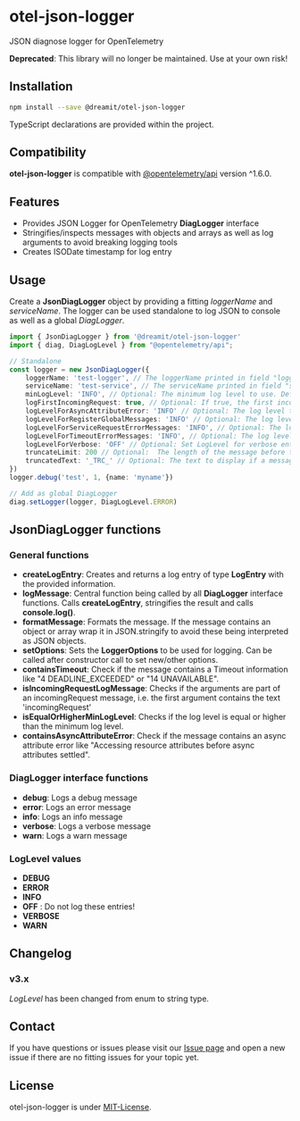 # otel-json-logger

JSON diagnose logger for OpenTelemetry

**Deprecated**: This library will no longer be maintained. Use at your own risk!

## Installation

```sh
npm install --save @dreamit/otel-json-logger
```

TypeScript declarations are provided within the project.

## Compatibility

**otel-json-logger** is compatible with [@opentelemetry/api][1] version ^1.6.0.

## Features

- Provides JSON Logger for OpenTelemetry **DiagLogger** interface
- Stringifies/inspects messages with objects and arrays as well as log arguments to avoid breaking logging tools
- Creates ISODate timestamp for log entry

## Usage

Create a **JsonDiagLogger** object by providing a fitting _loggerName_ and _serviceName_. The logger can be used standalone to log JSON to console as well as
a global _DiagLogger_.

```typescript
import { JsonDiagLogger } from '@dreamit/otel-json-logger'
import { diag, DiagLogLevel } from "@opentelemetry/api";

// Standalone
const logger = new JsonDiagLogger({
    loggerName: 'test-logger', // The loggerName printed in field "logger"
    serviceName: 'test-service', // The serviceName printed in field "serviceName"
    minLogLevel: 'INFO', // Optional: The minimum log level to use. Default: Does not check for min LogLevel.
    logFirstIncomingRequest: true, // Optional: If true, the first incoming request will be logged. Other messages on debug level will be log if minLogLevel is set to debug or higher. Default: false. Note: If you use diag.setLogger ensure that at least "DEBUG" is set, otherwise the message will be ignored.
    logLevelForAsyncAttributeError: 'INFO' // Optional: The log level to use for the message "Accessing resource attributes before async attributes settled". These errors might not be relevant enough to log them on error level.
    logLevelForRegisterGlobalMessages: 'INFO' // Optional: The log level to use for messages "... Registered a global ...". These are helpful to check if OTEL is running properly but are logged on debug level by default. Increase this log level to see these messages.
    logLevelForServiceRequestErrorMessages: 'INFO', // Optional: The log level to use for error message "Service request". These contain request information that might not be logged on error level.
    logLevelForTimeoutErrorMessages: 'INFO', // Optional: The log level to use for Timeout related messages. These might be of short nature and be downgraded or ignored.
    logLevelForVerbose: 'OFF' // Optional: Set LogLevel for verbose entries or ignore them
    truncateLimit: 200 // Optional:  The length of the message before the message gets truncated. Default: undefined/0 (off).
    truncatedText: '_TRC_' // Optional: The text to display if a message is truncated.
})
logger.debug('test', 1, {name: 'myname'})

// Add as global DiagLogger
diag.setLogger(logger, DiagLogLevel.ERROR)
```

## JsonDiagLogger functions

### General functions

- **createLogEntry**: Creates and returns a log entry of type **LogEntry** with the provided information.
- **logMessage**: Central function being called by all **DiagLogger** interface functions. Calls **createLogEntry**, stringifies the result and calls **console.log()**.
- **formatMessage**: Formats the message. If the message contains an object or array wrap it in JSON.stringify to avoid these being interpreted as JSON objects.
- **setOptions**: Sets the **LoggerOptions** to be used for logging. Can be called after constructor call to set new/other options.
- **containsTimeout**: Check if the message contains a Timeout information like "4 DEADLINE_EXCEEDED" or "14 UNAVAILABLE".
- **isIncomingRequestLogMessage**: Checks if the arguments are part of an incomingRequest message, i.e. the first argument contains the text 'incomingRequest'
- **isEqualOrHigherMinLogLevel**: Checks if the log level is equal or higher than the minimum log level.
- **containsAsyncAttributeError**: Check if the message contains an async attribute error like "Accessing resource attributes before async attributes settled".

### DiagLogger interface functions

- **debug**: Logs a debug message
- **error**: Logs an error message
- **info**: Logs an info message
- **verbose**: Logs a verbose message
- **warn**: Logs a warn message

### LogLevel values

- **DEBUG**
- **ERROR**
- **INFO**
- **OFF** : Do not log these entries!
- **VERBOSE**
- **WARN**

## Changelog

### v3.x

_LogLevel_ has been changed from enum to string type.

## Contact

If you have questions or issues please visit our [Issue page](https://github.com/dreamit-de/otel-json-logger/issues)
and open a new issue if there are no fitting issues for your topic yet.

## License

otel-json-logger is under [MIT-License](./LICENSE).

[1]: https://github.com/open-telemetry/opentelemetry-js
